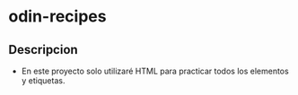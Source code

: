 # odin-recipes
## Descripcion
- En este proyecto solo utilizaré HTML para practicar todos los elementos y etiquetas.

